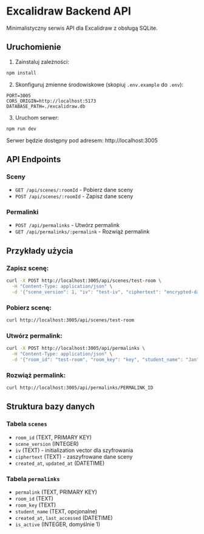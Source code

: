 # Excalidraw Backend API

Minimalistyczny serwis API dla Excalidraw z obsługą SQLite.

## Uruchomienie

1. Zainstaluj zależności:
```bash
npm install
```

2. Skonfiguruj zmienne środowiskowe (skopiuj `.env.example` do `.env`):
```
PORT=3005
CORS_ORIGIN=http://localhost:5173
DATABASE_PATH=./excalidraw.db
```

3. Uruchom serwer:
```bash
npm run dev
```

Serwer będzie dostępny pod adresem: http://localhost:3005

## API Endpoints

### Sceny
- `GET /api/scenes/:roomId` - Pobierz dane sceny
- `POST /api/scenes/:roomId` - Zapisz dane sceny

### Permalinki
- `POST /api/permalinks` - Utwórz permalink
- `GET /api/permalinks/:permalink` - Rozwiąż permalink

## Przykłady użycia

### Zapisz scenę:
```bash
curl -X POST http://localhost:3005/api/scenes/test-room \
  -H "Content-Type: application/json" \
  -d '{"scene_version": 1, "iv": "test-iv", "ciphertext": "encrypted-data"}'
```

### Pobierz scenę:
```bash
curl http://localhost:3005/api/scenes/test-room
```

### Utwórz permalink:
```bash
curl -X POST http://localhost:3005/api/permalinks \
  -H "Content-Type: application/json" \
  -d '{"room_id": "test-room", "room_key": "key", "student_name": "Jan"}'
```

### Rozwiąż permalink:
```bash
curl http://localhost:3005/api/permalinks/PERMALINK_ID
```

## Struktura bazy danych

### Tabela `scenes`
- `room_id` (TEXT, PRIMARY KEY)
- `scene_version` (INTEGER)
- `iv` (TEXT) - initialization vector dla szyfrowania
- `ciphertext` (TEXT) - zaszyfrowane dane sceny
- `created_at`, `updated_at` (DATETIME)

### Tabela `permalinks`
- `permalink` (TEXT, PRIMARY KEY)
- `room_id` (TEXT)
- `room_key` (TEXT)
- `student_name` (TEXT, opcjonalne)
- `created_at`, `last_accessed` (DATETIME)
- `is_active` (INTEGER, domyślnie 1)
